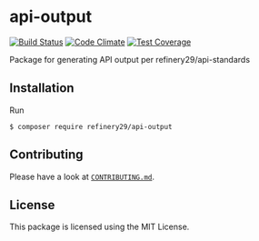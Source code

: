 # api-output

[![Build Status](https://travis-ci.org/refinery29/api-output.svg?branch=master)](https://travis-ci.org/refinery29/api-output)
[![Code Climate](https://codeclimate.com/github/refinery29/api-output/badges/gpa.svg)](https://codeclimate.com/github/refinery29/api-output)
[![Test Coverage](https://codeclimate.com/github/refinery29/api-output/badges/coverage.svg)](https://codeclimate.com/github/refinery29/api-output/coverage)

Package for generating API output per refinery29/api-standards

## Installation

Run

```
$ composer require refinery29/api-output
```

## Contributing

Please have a look at [`CONTRIBUTING.md`](.github/CONTRIBUTING.md).

## License

This package is licensed using the MIT License.
